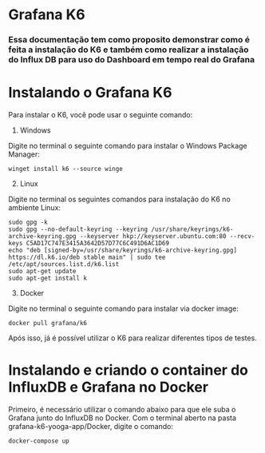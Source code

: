 # Grafana K6

### Essa documentação tem como proposito demonstrar como é feita a instalação do K6 e também como realizar a instalação do Influx DB para uso do Dashboard em tempo real do Grafana

# Instalando o Grafana K6 

Para instalar o K6, você pode usar o seguinte comando:

1. Windows

Digite no terminal o seguinte comando para instalar o Windows Package Manager:

 ```winget install k6 --source winge```

2. Linux 

Digite no terminal os seguintes comandos para instalação do K6 no ambiente Linux:

```
sudo gpg -k
sudo gpg --no-default-keyring --keyring /usr/share/keyrings/k6-archive-keyring.gpg --keyserver hkp://keyserver.ubuntu.com:80 --recv-keys C5AD17C747E3415A3642D57D77C6C491D6AC1D69
echo "deb [signed-by=/usr/share/keyrings/k6-archive-keyring.gpg] https://dl.k6.io/deb stable main" | sudo tee /etc/apt/sources.list.d/k6.list
sudo apt-get update
sudo apt-get install k
```

3. Docker

Digite no terminal o seguinte comando para instalar via docker image:

```docker pull grafana/k6```


Após isso, já é possível utilizar o K6 para realizar diferentes tipos de testes.


# Instalando e criando o container do InfluxDB e Grafana no Docker

Primeiro, é necessário utilizar o comando abaixo para que ele suba o Grafana junto do InfluxDB no Docker. Com o terminal aberto na pasta grafana-k6-yooga-app/Docker, digite o comando:

```docker-compose up```

